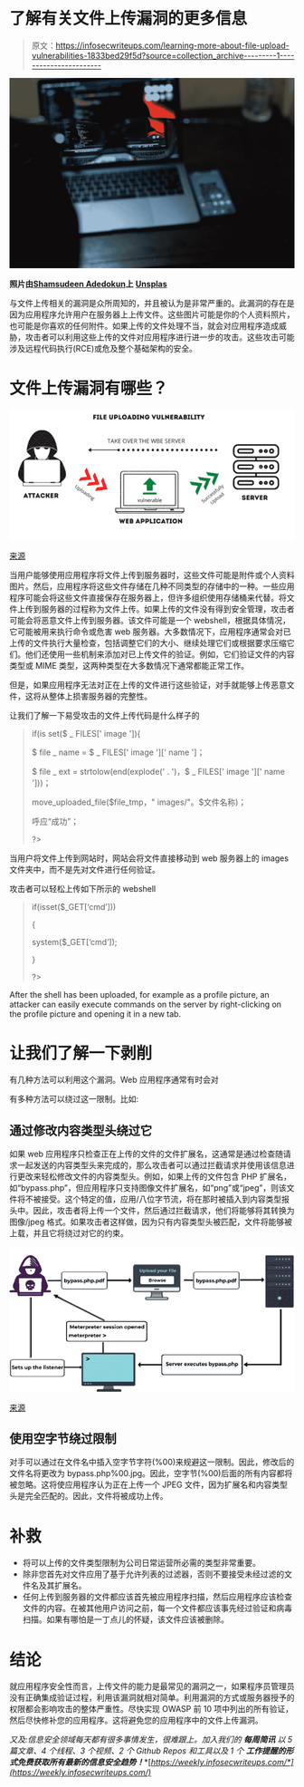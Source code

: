 # 了解有关文件上传漏洞的更多信息

> 原文：<https://infosecwriteups.com/learning-more-about-file-upload-vulnerabilities-1833bed29f5d?source=collection_archive---------1----------------------->

![](img/deefef157bbf71e3d6604f4f9ce0b0f9.png)

**照片由**[**Shamsudeen Adedokun**](https://unsplash.com/@shams_ad?utm_source=unsplash&utm_medium=referral&utm_content=creditCopyText)**上** [**Unsplas**](https://unsplash.com/s/photos/hacking?utm_source=unsplash&utm_medium=referral&utm_content=creditCopyText)

与文件上传相关的漏洞是众所周知的，并且被认为是非常严重的。此漏洞的存在是因为应用程序允许用户在服务器上上传文件。这些图片可能是你的个人资料照片，也可能是你喜欢的任何附件。如果上传的文件处理不当，就会对应用程序造成威胁，攻击者可以利用这些上传的文件对应用程序进行进一步的攻击。这些攻击可能涉及远程代码执行(RCE)或危及整个基础架构的安全。

# **文件上传漏洞有哪些？**

![](img/18a4dfb28c70ddabfb2180b27bef4801.png)

[来源](https://secnhack.in/unrestricted-file-uploading-vulnerability/)

当用户能够使用应用程序将文件上传到服务器时，这些文件可能是附件或个人资料图片。然后，应用程序将这些文件存储在几种不同类型的存储中的一种。一些应用程序可能会将这些文件直接保存在服务器上，但许多组织使用存储桶来代替。将文件上传到服务器的过程称为文件上传。如果上传的文件没有得到安全管理，攻击者可能会将恶意文件上传到服务器。该文件可能是一个 webshell，根据具体情况，它可能被用来执行命令或危害 web 服务器。大多数情况下，应用程序通常会对已上传的文件执行大量检查，包括调整它们的大小、继续处理它们或根据要求压缩它们。他们还使用一些机制来添加对已上传文件的验证。例如，它们验证文件的内容类型或 MIME 类型，这两种类型在大多数情况下通常都能正常工作。

但是，如果应用程序无法对正在上传的文件进行这些验证，对手就能够上传恶意文件，这将从整体上损害服务器的完整性。

让我们了解一下易受攻击的文件上传代码是什么样子的

> if(is set($ _ FILES[' image ']){
> 
> $ file _ name = $ _ FILES[' image '][' name ']；
> 
> $ file _ ext = strtolow(end(explode(' . ')，$ _ FILES[' image '][' name ']))；
> 
> move_uploaded_file($file_tmp，" images/"。$文件名称)；
> 
> 呼应“成功”；
> 
> ?>

当用户将文件上传到网站时，网站会将文件直接移动到 web 服务器上的 images 文件夹中，而不是先对文件进行任何验证。

攻击者可以轻松上传如下所示的 webshell

> if(isset($_GET[‘cmd’]))
> 
> {
> 
> system($_GET[‘cmd’]);
> 
> }
> 
> ?>

After the shell has been uploaded, for example as a profile picture, an attacker can easily execute commands on the server by right-clicking on the profile picture and opening it in a new tab.

# **让我们了解一下剥削**

有几种方法可以利用这个漏洞。Web 应用程序通常有时会对

有多种方法可以绕过这一限制。比如:

## **通过修改内容类型头绕过它**

如果 web 应用程序只检查正在上传的文件的文件扩展名，这通常是通过检查随请求一起发送的内容类型头来完成的，那么攻击者可以通过拦截请求并使用该信息进行更改来轻松修改文件的内容类型头。例如，如果上传的文件包含 PHP 扩展名，如“bypass.php”，但应用程序只支持图像文件扩展名，如“png”或“jpeg”，则该文件将不被接受。这个特定的值，应用/八位字节流，将在那时被插入到内容类型报头中。因此，攻击者将上传一个文件，然后通过拦截请求，他们将能够将其转换为图像/jpeg 格式。如果攻击者这样做，因为只有内容类型头被匹配，文件将能够被上载，并且它将绕过对它的约束。

![](img/d069c99a94a333af414596fa3c644ddf.png)

[来源](https://beaglesecurity.com/blog/vulnerability/insecure-file-upload.html)

## **使用空字节绕过限制**

对手可以通过在文件名中插入空字节字符(%00)来规避这一限制。因此，修改后的文件名将更改为 bypass.php%00.jpg。因此，空字节(%00)后面的所有内容都将被忽略。这将使应用程序认为正在上传一个 JPEG 文件，因为扩展名和内容类型头是完全匹配的。因此，文件将被成功上传。

# **补救**

*   将可以上传的文件类型限制为公司日常运营所必需的类型非常重要。
*   除非您首先对文件应用了基于允许列表的过滤器，否则不要接受未经过滤的文件名及其扩展名。
*   任何上传到服务器的文件都应该首先被应用程序扫描，然后应用程序应该检查文件的内容。在被其他用户访问之前，每一个文件都应该事先经过验证和病毒扫描。如果有哪怕是一丁点儿的怀疑，该文件应该被删除。

# **结论**

就应用程序安全性而言，上传文件的能力是最常见的漏洞之一，如果程序员管理员没有正确集成验证过程，利用该漏洞就相对简单。利用漏洞的方式或服务器授予的权限都会影响攻击的整体严重性。尽快实现 OWASP 前 10 项中列出的所有验证，然后尽快修补您的应用程序。这将避免您的应用程序中的文件上传漏洞。

*又及:信息安全领域每天都有很多事情发生，很难跟上。加入我们的* ***每周简讯*** *以 5 篇文章、4 个线程、3 个视频、2 个 Github Repos 和工具以及 1 个* ***工作提醒的形式免费获取所有最新的信息安全趋势！****[*https://weekly.infosecwriteups.com/*](https://weekly.infosecwriteups.com/)*